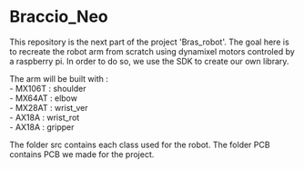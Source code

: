 # Braccio_Neo

This repository is the next part of the project 'Bras_robot'.
The goal here is to recreate the robot arm from scratch using dynamixel motors controled by a raspberry pi. In order to do so, we use the SDK to create our own library.

The arm will be built with : \
    - MX106T    : shoulder \
    - MX64AT    : elbow \
    - MX28AT    : wrist_ver \
    - AX18A     : wrist_rot \
    - AX18A     : gripper 

The folder src contains each class used for the robot.
The folder PCB contains PCB we made for the project.
